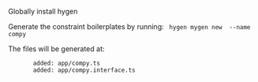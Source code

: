 Globally install hygen

Generate the constraint boilerplates by running:
```` hygen mygen new  --name compy````

The files will be generated at:
```Loaded templates: _templates
       added: app/compy.ts
       added: app/compy.interface.ts
```
